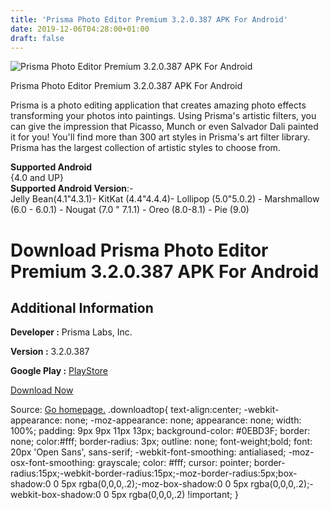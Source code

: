 ```yaml
---
title: 'Prisma Photo Editor Premium 3.2.0.387 APK For Android'
date: 2019-12-06T04:28:00+01:00
draft: false
---
```


![Prisma Photo Editor Premium 3.2.0.387 APK For Android](https://i2.wp.com/apkhome.net/wp-content/uploads/2019/12/Prisma-Photo-Editor-Premium-3.2.0.387.png "Prisma Photo Editor Premium 3.2.0.387 APK For Android")

  

Prisma Photo Editor Premium 3.2.0.387 APK For Android

Prisma is a photo editing application that creates amazing photo effects transforming your photos into paintings. Using Prisma's artistic filters, you can give the impression that Picasso, Munch or even Salvador Dali painted it for you! You'll find more than 300 art styles in Prisma's art filter library. Prisma has the largest collection of artistic styles to choose from.

**Supported Android**  
{4.0 and UP}  
**Supported Android Version**:-  
Jelly Bean(4.1"4.3.1)- KitKat (4.4"4.4.4)- Lollipop (5.0"5.0.2) - Marshmallow (6.0 - 6.0.1) - Nougat (7.0 " 7.1.1) - Oreo (8.0-8.1) - Pie (9.0)

Download Prisma Photo Editor Premium 3.2.0.387 APK For Android
==============================================================

Additional Information
----------------------

**Developer :** Prisma Labs, Inc.

**Version :** 3.2.0.387

**Google Play :** [PlayStore](https://play.google.com/store/apps/details?id=com.neuralprisma)

  

[Download Now](https://store4app.co/post/prisma-photo-editor-premium-3-2-0-387-apk-for-android_1575303622)

  
Source: [Go homepage.](https://store4app.co/post/prisma-photo-editor-premium-3-2-0-387-apk-for-android_1575303622) .downloadtop{ text-align:center; -webkit-appearance: none; -moz-appearance: none; appearance: none; width: 100%; padding: 9px 9px 11px 13px; background-color: #0EBD3F; border: none; color:#fff; border-radius: 3px; outline: none; font-weight;bold; font: 20px 'Open Sans', sans-serif; -webkit-font-smoothing: antialiased; -moz-osx-font-smoothing: grayscale; color: #fff; cursor: pointer; border-radius:15px;-webkit-border-radius:15px;-moz-border-radius:5px;box-shadow:0 0 5px rgba(0,0,0,.2);-moz-box-shadow:0 0 5px rgba(0,0,0,.2);-webkit-box-shadow:0 0 5px rgba(0,0,0,.2) !important; }